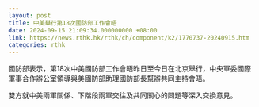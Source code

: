 ```yaml
---
layout: post
title: 中美舉行第18次國防部工作會晤
date: 2024-09-15 21:09:34.000000000 +08:00
link: https://news.rthk.hk/rthk/ch/component/k2/1770737-20240915.htm
categories: rthk
---
```


國防部表示，第18次中美國防部工作會晤昨日至今日在北京舉行，中央軍委國際軍事合作辦公室領導與美國防部助理國防部長幫辦共同主持會晤。

雙方就中美兩軍關係、下階段兩軍交往及共同關心的問題等深入交換意見。
